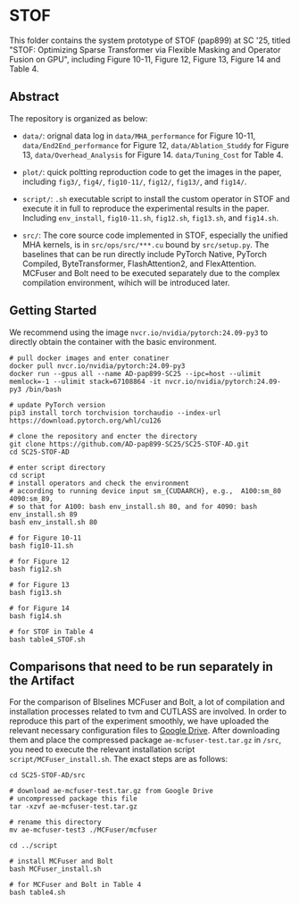 # STOF

This folder contains the system prototype of STOF (pap899) at SC '25, titled "STOF: Optimizing Sparse Transformer via Flexible Masking and Operator Fusion on GPU", including Figure 10-11, Figure 12, Figure 13, Figure 14 and Table 4.

## Abstract

The repository is organized as below:

+ `data/`: orignal data log in `data/MHA_performance` for Figure 10-11, `data/End2End_performance` for Figure 12, `data/Ablation_Studdy` for Figure 13, `data/Overhead_Analysis` for Figure 14. `data/Tuning_Cost` for Table 4.

+ `plot/`: quick poltting reproduction code to get the images in the paper, including `fig3/`, `fig4/`, `fig10-11/`, `fig12/`, `fig13/`, and `fig14/`. 

+ `script/`: `.sh` executable script to install the custom operator in STOF and execute it in full to reproduce the experimental results in the paper. Including `env_install`, `fig10-11.sh`, `fig12.sh`, `fig13.sh`, and `fig14.sh`. 

+ `src/`: The core source code implemented in STOF, especially the unified MHA kernels, is in `src/ops/src/***.cu` bound by `src/setup.py`. The baselines that can be run directly include PyTorch Native, PyTorch Compiled, ByteTransformer, FlashAttention2, and FlexAttention. MCFuser and Bolt need to be executed separately due to the complex compilation environment, wihich will be introduced later.

## Getting Started

We recommend using the image `nvcr.io/nvidia/pytorch:24.09-py3` to directly obtain the container with the basic environment.
```shell
# pull docker images and enter conatiner
docker pull nvcr.io/nvidia/pytorch:24.09-py3
docker run --gpus all --name AD-pap899-SC25 --ipc=host --ulimit memlock=-1 --ulimit stack=67108864 -it nvcr.io/nvidia/pytorch:24.09-py3 /bin/bash

# update PyTorch version
pip3 install torch torchvision torchaudio --index-url https://download.pytorch.org/whl/cu126

# clone the repository and encter the directory
git clone https://github.com/AD-pap899-SC25/SC25-STOF-AD.git
cd SC25-STOF-AD

# enter script directory 
cd script
# install operators and check the environment
# according to running device input sm_{CUDAARCH}, e.g.,  A100:sm_80 4090:sm_89, 
# so that for A100: bash env_install.sh 80, and for 4090: bash env_install.sh 89
bash env_install.sh 80

# for Figure 10-11
bash fig10-11.sh

# for Figure 12
bash fig12.sh

# for Figure 13
bash fig13.sh

# for Figure 14
bash fig14.sh

# for STOF in Table 4
bash table4_STOF.sh
```

## Comparisons that need to be run separately in the Artifact

For the comparison of Blselines MCFuser and Bolt, a lot of compilation and installation processes related to tvm and CUTLASS are involved. In order to reproduce this part of the experiment smoothly, we have uploaded the relevant necessary configuration files to [Google Drive](https://drive.google.com/file/d/17N-PfI0klMa1jHE-1YcpV5oNzjfcFxE4/view?usp=sharing). After downloading them and place the compressed package `ae-mcfuser-test.tar.gz` in `/src`, you need to execute the relevant installation script `script/MCFuser_install.sh`. The exact steps are as follows:
```shell
cd SC25-STOF-AD/src

# download ae-mcfuser-test.tar.gz from Google Drive
# uncompressed package this file 
tar -xzvf ae-mcfuser-test.tar.gz

# rename this directory
mv ae-mcfuser-test3 ./MCFuser/mcfuser

cd ../script

# install MCFuser and Bolt
bash MCFuser_install.sh

# for MCFuser and Bolt in Table 4
bash table4.sh
```